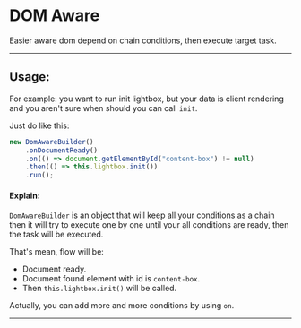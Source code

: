 # DOM Aware
Easier aware dom depend on chain conditions, then execute target task.

---

## Usage:
For example: you want to run init lightbox, but your data is client rendering
and you aren't sure when should you can call `init`.

Just do like this:
```javascript
new DomAwareBuilder()
    .onDocumentReady()
    .on(() => document.getElementById("content-box") != null)
    .then(() => this.lightbox.init())
    .run();
```

#### Explain:
`DomAwareBuilder` is an object that will keep all your conditions as a chain
then it will try to execute one by one until your all conditions are ready, then the 
task will be executed.

That's mean, flow will be:
- Document ready.
- Document found element with id is `content-box`.
- Then `this.lightbox.init()` will be called.

Actually, you can add more and more conditions by using `on`.

---